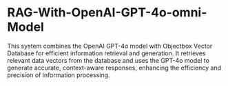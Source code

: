 # RAG-With-OpenAI-GPT-4o-omni-Model
This system combines the OpenAI GPT-4o model with Objectbox Vector Database for efficient information retrieval and generation. It retrieves relevant data vectors from the database and uses the GPT-4o model to generate accurate, context-aware responses, enhancing the efficiency and precision of information processing.
